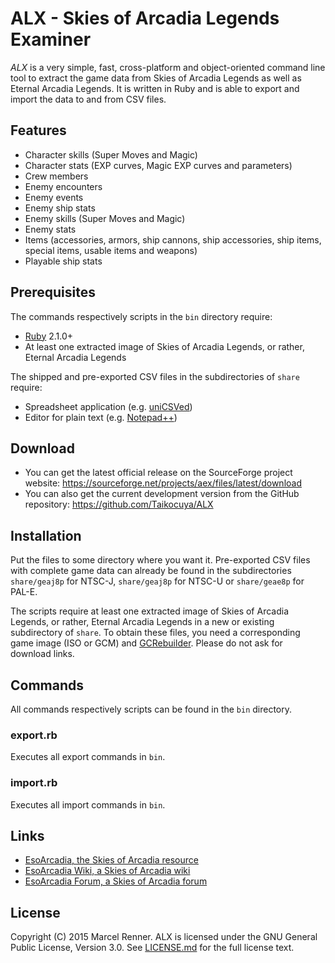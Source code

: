 ALX - Skies of Arcadia Legends Examiner
=======================================

*ALX* is a very simple, fast, cross-platform and object-oriented command line 
tool to extract the game data from Skies of Arcadia Legends as well as Eternal 
Arcadia Legends. It is written in Ruby and is able to export and import the 
data to and from CSV files.

Features
--------

* Character skills (Super Moves and Magic)
* Character stats (EXP curves, Magic EXP curves and parameters)
* Crew members
* Enemy encounters
* Enemy events
* Enemy ship stats
* Enemy skills (Super Moves and Magic)
* Enemy stats
* Items (accessories, armors, ship cannons, ship accessories, ship items, 
  special items, usable items and weapons)
* Playable ship stats

Prerequisites
-------------

The commands respectively scripts in the `bin` directory require:

* [Ruby](https://www.ruby-lang.org/) 2.1.0+
* At least one extracted image of Skies of Arcadia Legends, or rather, Eternal 
  Arcadia Legends

The shipped and pre-exported CSV files in the subdirectories of `share` 
require:

* Spreadsheet application (e.g. [uniCSVed](http://csved.sjfrancke.nl/))
* Editor for plain text (e.g. [Notepad++](https://notepad-plus-plus.org/))

Download
--------

* You can get the latest official release on the SourceForge project website:
  https://sourceforge.net/projects/aex/files/latest/download
* You can also get the current development version from the GitHub repository:
  https://github.com/Taikocuya/ALX

Installation
------------

Put the files to some directory where you want it. Pre-exported CSV files with 
complete game data can already be found in the subdirectories `share/geaj8p` 
for NTSC-J, `share/geaj8p` for NTSC-U or `share/geae8p` for PAL-E.

The scripts require at least one extracted image of Skies of Arcadia Legends, 
or rather, Eternal Arcadia Legends in a new or existing subdirectory of 
`share`. To obtain these files, you need a corresponding game image (ISO or 
GCM) and [GCRebuilder](http://www.romhacking.net/utilities/619/). Please do not 
ask for download links.

Commands
--------

All commands respectively scripts can be found in the `bin` directory. 

### export.rb

Executes all export commands in `bin`.

### import.rb

Executes all import commands in `bin`.

Links
-----

* [EsoArcadia, the Skies of Arcadia resource](http://www.esoarcadia.org/)
* [EsoArcadia Wiki, a Skies of Arcadia wiki](http://www.esoarcadia.org/wiki)
* [EsoArcadia Forum, a Skies of Arcadia forum](http://www.esoarcadia.org/forum)

License
-------

Copyright (C) 2015 Marcel Renner. ALX is licensed under the GNU General Public 
License, Version 3.0. See [LICENSE.md](LICENSE.md) for the full license text.
